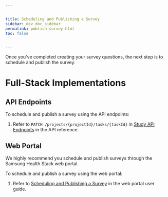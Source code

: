 ```yaml
---


title: Scheduling and Publishing a Survey
sidebar: dev_doc_sidebar
permalink: publish-survey.html
toc: false


---
```



Once you've completed creating your survey questions, the next step is to schedule and publish the survey.

# Full-Stack Implementations

## API Endpoints

To schedule and publish a survey using the API endpoints:

1. Refer to `PATCH /projects/{projectId}/tasks/{taskId}` in [Study API Endpoints](../../api-reference/all-endpoints/study-api-endpoints.md) in the API reference.


## Web Portal

We highly recommend you schedule and publish surveys through the Samsung Health Stack web portal.

To schedule and publish a survey using the web portal:

1. Refer to [Scheduling and Publishing a Survey](../../../../portal-guide/content-creation/publishing-a-survey.md) in the web portal user guide.